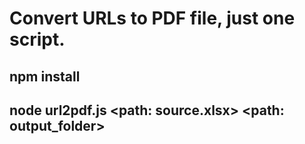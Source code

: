 # Convert URLs to PDF file, just one script. 

## npm install

## node url2pdf.js <path: source.xlsx> <path: output_folder>
